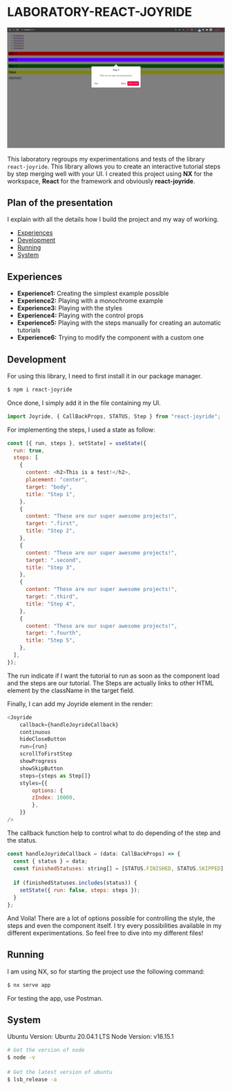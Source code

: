 # LABORATORY-REACT-JOYRIDE

![./documentations/1.png](./documentations/1.png)

This laboratory regroups my experimentations and tests of the library `react-joyride`. This library allows you to create an interactive tutorial steps by step merging well with your UI. I created this project using **NX** for the workspace, **React** for the framework and obviously **react-joyride**.

## Plan of the presentation

I explain with all the details how I build the project and my way of working.

- [Experiences](#experiences)
- [Development](#development)
- [Running](#running)
- [System](#system)

## Experiences

- **Experience1:** Creating the simplest example possible
- **Experience2:** Playing with a monochrome example
- **Experience3:** Playing with the styles
- **Experience4:** Playing with the control props
- **Experience5:** Playing with the steps manually for creating an automatic tutorials
- **Experience6:** Trying to modify the component with a custom one

## Development

For using this library, I need to first install it in our package manager.

```bash
$ npm i react-joyride
```

Once done, I simply add it in the file containing my UI.

```js
import Joyride, { CallBackProps, STATUS, Step } from "react-joyride";
```

For implementing the steps, I used a state as follow:

```js
const [{ run, steps }, setState] = useState({
  run: true,
  steps: [
    {
      content: <h2>This is a test!</h2>,
      placement: "center",
      target: "body",
      title: "Step 1",
    },
    {
      content: "These are our super awesome projects!",
      target: ".first",
      title: "Step 2",
    },
    {
      content: "These are our super awesome projects!",
      target: ".second",
      title: "Step 3",
    },
    {
      content: "These are our super awesome projects!",
      target: ".third",
      title: "Step 4",
    },
    {
      content: "These are our super awesome projects!",
      target: ".fourth",
      title: "Step 5",
    },
  ],
});
```

The run indicate if I want the tutorial to run as soon as the component load and the steps are our tutorial. The Steps are actually links to other HTML element by the className in the target field.

Finally, I can add my Joyride element in the render:

```js
<Joyride
    callback={handleJoyrideCallback}
    continuous
    hideCloseButton
    run={run}
    scrollToFirstStep
    showProgress
    showSkipButton
    steps={steps as Step[]}
    styles={{
        options: {
        zIndex: 10000,
        },
    }}
/>
```

The callback function help to control what to do depending of the step and the status.

```js
const handleJoyrideCallback = (data: CallBackProps) => {
  const { status } = data;
  const finishedStatuses: string[] = [STATUS.FINISHED, STATUS.SKIPPED];

  if (finishedStatuses.includes(status)) {
    setState({ run: false, steps: steps });
  }
};
```

And Voila!
There are a lot of options possible for controlling the style, the steps and even the component itself. I try every possibilities available in my different experimentations. So feel free to dive into my different files!

## Running

I am using NX, so for starting the project use the following command:

```bash
$ nx serve app
```

For testing the app, use Postman.

## System

Ubuntu Version: Ubuntu 20.04.1 LTS
Node Version: v16.15.1

```bash
# Get the version of node
$ node -v

# Get the latest version of ubuntu
$ lsb_release -a
```

